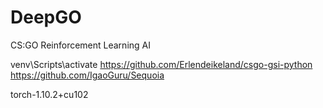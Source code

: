 # DeepGO
CS:GO Reinforcement Learning AI

venv\Scripts\activate
https://github.com/Erlendeikeland/csgo-gsi-python
https://github.com/IgaoGuru/Sequoia

torch-1.10.2+cu102